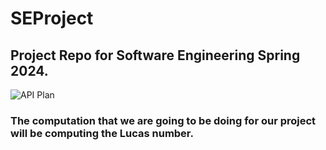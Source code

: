 # SEProject
## Project Repo for Software Engineering Spring 2024.

![API Plan](https://github.com/Nerkled/SEProject/assets/125415992/eef8fe3c-3d19-478c-beb5-50b32d41662f)



### The computation that we are going to be doing for our project will be computing the Lucas number.
